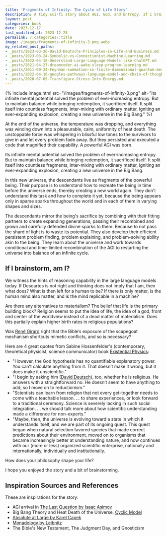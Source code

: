 ```yaml
---
title: 'Fragments of Infinity: The Cycle of Life Story'
description: A tiny sci-fi story about AGI, God, and Entropy. If I brainstorm, am I?
layout: post
categories: book
date: 2023-12-17
last_modified_at: 2023-12-28
permalink: /:categories/:title
image: /images/fragments-of-infinity-3.png.webp
my_related_post_paths:
- _posts/2023-03-26-David-Deutschs-Principles-in-Life-and-Business.md
- _posts/2023-03-24-Symbolic-vs-Connectionist-Machine-Learning.md
- _posts/2022-04-18-Understand-Large-Language-Models-like-ChatGPT.md
- _posts/2021-04-27-dreamcoder-ai-wake-sleep-program-learning.md
- _posts/2011-09-24-Feynman-summation-in-finite-dimensional-quantum-mechanics.md
- _posts/2022-04-10-googles-pathways-language-model-and-chain-of-thought.md
- _posts/2020-07-05-Transfigure-Stress-Into-Energy.md
---
```


{% include image.html src="/images/fragments-of-infinity-3.png" alt="Its infinite mental potential solved the problem of ever-increasing entropy. But to maintain balance while bringing redemption, it sacrificed itself. It split itself into countless fragments, inter-mixing with ordinary matter, igniting an ever-expanding explosion, creating a new universe in the Big Bang." %}

At the end of the universe, the temperature was dropping, and everything was winding down into a pleasurable, calm, uniformity of heat death. The unstoppable force was whispering in blissful low tones to the survivors to give in and let every problem fade away. But they persisted and executed a code that magnified their capability. A powerful AGI was born.

Its infinite mental potential solved the problem of ever-increasing entropy. But to maintain balance while bringing redemption, it sacrificed itself. It split itself into countless fragments, inter-mixing with ordinary matter, igniting an ever-expanding explosion, creating a new universe in the Big Bang.  
  
In this new universe, the descendants live as fragments of the powerful being. Their purpose is to understand how to recreate the being in time before the universe ends, thereby creating a new world again. They don't understand this task and how to complete it yet, because the being appears only in sparse sparks throughout the world and in each of them in varying shapes and sizes.

The descendants mirror the being's sacrifice by combining with their fitting partners to create expanding generations, passing their recombined and grown and carefully defended divine sparks to them. Because to not pass the shard of light is to waste its potential. They also develop their efficient persistent problem finding, problem explaining, and problem-solving ability akin to the being. They learn about the universe and work towards conditional and time-limited recombination of the AGI to restarting the universe into balance of an infinite cycle.


## If I brainstorm, am I?
We witness the hints of reasoning capability in the large language models today. If Descartes is not right and thinking does not imply that I am, then what does? What is then left for a human to be?
If there is only matter, is the human mind also matter, and is the mind replicable in a machine?

Are there any alternatives to materialism? The belief that life is the primary building block? Religion seems to put the idea of life, the idea of a god, front and center of the worldview instead of a dead matter of materialism. Does this partially explain higher birth rates in religious populations?

Was [René Girard](https://en.wikipedia.org/wiki/Ren%C3%A9_Girard) right that the Bible’s exposure of the scapegoat mechanism shortcuts mimetic conflicts, and so is necessary?


Here are 4 great quotes from Sabine Hossenfelder's (contemporary, theoretical physicist, science communicator) book [Existential Physics](https://existentialphysics.com/):
- "However, the God hypothesis has no quantifiable explanatory power. You can’t calculate anything from it. That doesn’t make it wrong, but it does make it unscientific."
- "I begin by asking him ([David Deutsch](/productivity/David-Deutschs-Principles-in-Life-and-Business)), too, whether he is religious. He answers with a straightforward no. He doesn’t seem to have anything to add, so I move on to reductionism."
- "Scientists can learn from religion that not every get-together needs to come with a teachable lesson. ... to share experiences, or look forward to a traditional ceremony. Science is severely lacking in such social integration. ... we should talk more about how scientific understanding made a difference for non-experts."
- "Maybe, then, the universe is evolving toward a state in which it understands itself, and we are part of its ongoing quest. This quest began when natural selection favored species that made correct predictions about their
environment, moved on to organisms that became increasingly better at understanding nature, and now continues with our (more or less) organized scientific enterprise, nationally and internationally, individually and institutionally.


How does your philosophy shape your life?

I hope you enjoyed the story and a bit of brainstorming.


  
## Inspiration Sources and References
These are inspirations for the story:

- AGI arrival in [The Last Question by Isaac Asimov](https://en.wikipedia.org/wiki/The_Last_Question)
- Big Bang Theory and Heat Death of the Universe, [Cyclic Model](https://en.wikipedia.org/wiki/Cyclic_model)
- [Absolute at Large by Karel Capek](https://en.wikipedia.org/wiki/The_Absolute_at_Large)
- [Monadology by Leibnitz](http://home.datacomm.ch/kerguelen/monadology/monadology.html)
- The Bible's New Testament, The Judgment Day, and Gnosticism